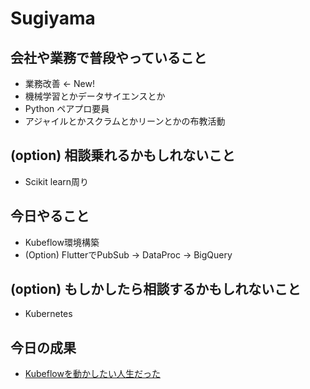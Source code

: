 # Sugiyama

## 会社や業務で普段やっていること

- 業務改善 <- New!
- 機械学習とかデータサイエンスとか
- Python ペアプロ要員
- アジャイルとかスクラムとかリーンとかの布教活動

## (option) 相談乗れるかもしれないこと

- Scikit learn周り

## 今日やること

- Kubeflow環境構築
- (Option) FlutterでPubSub -> DataProc -> BigQuery

## (option) もしかしたら相談するかもしれないこと

- Kubernetes

## 今日の成果

- [Kubeflowを動かしたい人生だった](https://speakerdeck.com/ryuichirou/kubeflowwodong-kasitairen-sheng-datuta)
